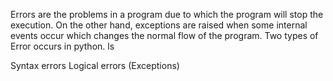 Errors are the problems in a program due to which the program will stop the execution. On the other hand, exceptions are raised when some internal events occur which changes the normal flow of the program. 
Two types of Error occurs in python. 
 ls

Syntax errors
Logical errors (Exceptions) 